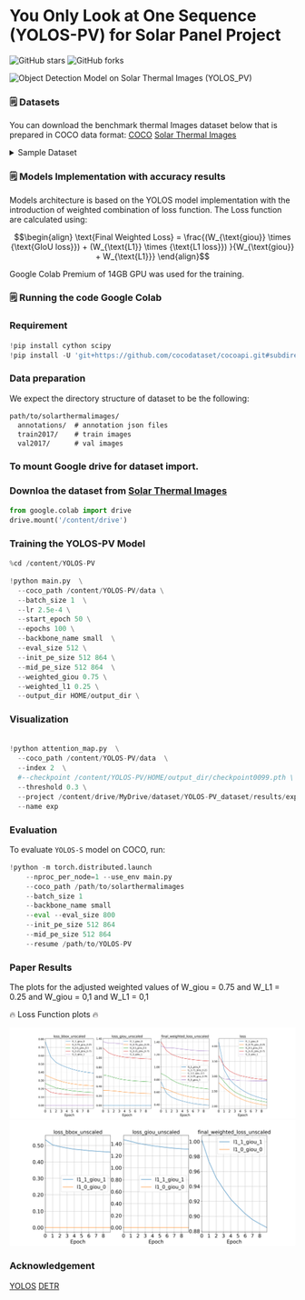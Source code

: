 
# You Only Look at One Sequence (YOLOS-PV) for Solar Panel Project

![GitHub stars](https://img.shields.io/github/stars/tella26/YOLOS-PV?style=social)
![GitHub forks](https://img.shields.io/github/forks/tella26/YOLOS-PV?style=social)


![Object Detection Model on Solar Thermal Images (YOLOS_PV)](visualization/YOLOS-PV.png) 

### 🗒 Datasets
You can download the benchmark thermal Images dataset below that is prepared
 in COCO data format: [COCO](http://cocodataset.org/)
[Solar Thermal Images](https://drive.google.com/drive/folders/1VJOP50Ll01DgL3Gl4sVYWL7HVlzmoNy-?usp=share_link)


<details>
  <summary>Sample Dataset </summary>
<p>
  
    Solar Thermal Images sample dataset with background segmentation.
</p>
 <img src="visualization/thermal_image.png" alt="dataset">
</details>

### 🗒 Models Implementation with accuracy results


Models architecture is based on the YOLOS model implementation with the introduction of weighted combination of loss function.
The Loss function are calculated using:

$$\begin{align}
 \text{Final Weighted Loss} = \frac{(W_{\text{giou}} \times {\text{GIoU loss}}) + (W_{\text{L1}} \times {\text{L1 loss}}) }{W_{\text{giou}} + W_{\text{L1}}}
 \end{align}$$

Google Colab Premium of 14GB GPU was used for the training.


### 🗒 Running the code Google Colab

<!--##########################################################################################-->

### Requirement

```python
!pip install cython scipy
!pip install -U 'git+https://github.com/cocodataset/cocoapi.git#subdirectory=PythonAPI'
```

### Data preparation
We expect the directory structure of dataset to be the following:
```
path/to/solarthermalimages/
  annotations/  # annotation json files
  train2017/    # train images
  val2017/      # val images
``` 
### To mount Google drive for dataset import. 
### Downloa the dataset from [Solar Thermal Images](https://drive.google.com/drive/folders/1VJOP50Ll01DgL3Gl4sVYWL7HVlzmoNy-?usp=share_link)

```python
from google.colab import drive
drive.mount('/content/drive')
```

### Training the YOLOS-PV Model


```python
%cd /content/YOLOS-PV
```

```python
!python main.py  \
  --coco_path /content/YOLOS-PV/data \
  --batch_size 1  \
  --lr 2.5e-4 \
  --start_epoch 50 \
  --epochs 100 \
  --backbone_name small  \
  --eval_size 512 \
  --init_pe_size 512 864 \
  --mid_pe_size 512 864  \
  --weighted_giou 0.75 \
  --weighted_l1 0.25 \
  --output_dir HOME/output_dir \
  ```


### Visualization

```python

!python attention_map.py  \
  --coco_path /content/YOLOS-PV/data  \
  --index 2  \
  #--checkpoint /content/YOLOS-PV/HOME/output_dir/checkpoint0099.pth \
  --threshold 0.3 \
  --project /content/drive/MyDrive/dataset/YOLOS-PV_dataset/results/exp13 \
  --name exp

```



### Evaluation

To evaluate `YOLOS-S` model on COCO, run:
```python
!python -m torch.distributed.launch 
    --nproc_per_node=1 --use_env main.py 
    --coco_path /path/to/solarthermalimages
    --batch_size 1 
    --backbone_name small 
    --eval --eval_size 800 
    --init_pe_size 512 864 
    --mid_pe_size 512 864 
    --resume /path/to/YOLOS-PV
```


<!--##########################################################################################-->

### Paper Results
The plots for the adjusted weighted values of W_giou = 0.75 and W_L1 = 0.25 
and W_giou = 0,1 and W_L1 = 0,1 

 🔥 Loss Function plots 🔥

 <img src="visualization/visualization_weighted_loss.png" alt="Loss Function">

 <img src="visualization/visualization_weighted_loss_0_0.png" alt="Loss">


<!--##########################################################################################-->


### Acknowledgement
[YOLOS](https://github.com/hustvl/YOLOS)
[DETR](https://github.com/facebookresearch/detr)


